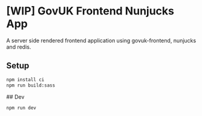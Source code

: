 # [WIP] GovUK Frontend Nunjucks App
A server side rendered frontend application using govuk-frontend, nunjucks and redis. 


## Setup

```bash
npm install ci
npm run build:sass
```

## Dev
```bash
npm run dev
```